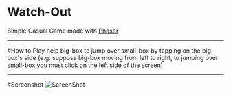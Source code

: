 Watch-Out
=========
Simple Casual Game made with [Phaser](http://phaser.io)

<hr />

#How to Play
help big-box to jump over small-box by tapping on the big-box's side (e.g. suppose big-box moving from left to right, to jumping over small-box you must click on the left side of the screen)

<hr />

#Screenshot
![ScreenShot](https://raw.github.com/farbod-s/Watch-Out/master/screenshot/watch_out.png)
